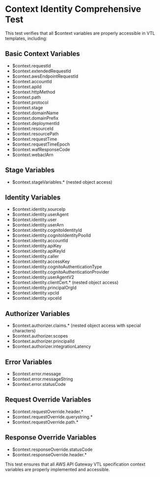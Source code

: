 # Context Identity Comprehensive Test

This test verifies that all $context variables are properly accessible in VTL templates, including:

## Basic Context Variables
- $context.requestId
- $context.extendedRequestId
- $context.awsEndpointRequestId
- $context.accountId
- $context.apiId
- $context.httpMethod
- $context.path
- $context.protocol
- $context.stage
- $context.domainName
- $context.domainPrefix
- $context.deploymentId
- $context.resourceId
- $context.resourcePath
- $context.requestTime
- $context.requestTimeEpoch
- $context.wafResponseCode
- $context.webaclArn

## Stage Variables
- $context.stageVariables.* (nested object access)

## Identity Variables
- $context.identity.sourceIp
- $context.identity.userAgent
- $context.identity.user
- $context.identity.userArn
- $context.identity.cognitoIdentityId
- $context.identity.cognitoIdentityPoolId
- $context.identity.accountId
- $context.identity.apiKey
- $context.identity.apiKeyId
- $context.identity.caller
- $context.identity.accessKey
- $context.identity.cognitoAuthenticationType
- $context.identity.cognitoAuthenticationProvider
- $context.identity.userAgentV2
- $context.identity.clientCert.* (nested object access)
- $context.identity.principalOrgId
- $context.identity.vpcId
- $context.identity.vpceId

## Authorizer Variables
- $context.authorizer.claims.* (nested object access with special characters)
- $context.authorizer.scopes
- $context.authorizer.principalId
- $context.authorizer.integrationLatency

## Error Variables
- $context.error.message
- $context.error.messageString
- $context.error.statusCode

## Request Override Variables
- $context.requestOverride.header.*
- $context.requestOverride.querystring.*
- $context.requestOverride.path.*

## Response Override Variables
- $context.responseOverride.statusCode
- $context.responseOverride.header.*

This test ensures that all AWS API Gateway VTL specification context variables are properly implemented and accessible.
